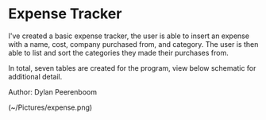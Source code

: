 Expense Tracker
=================

I've created a basic expense tracker, the user is able to insert an expense with a name, cost, company purchased from, and category. The user is then able to list and sort the categories they made their purchases from. 

In total, seven tables are created for the program, view below schematic for additional detail.

Author: Dylan Peerenboom

(~/Pictures/expense.png)
